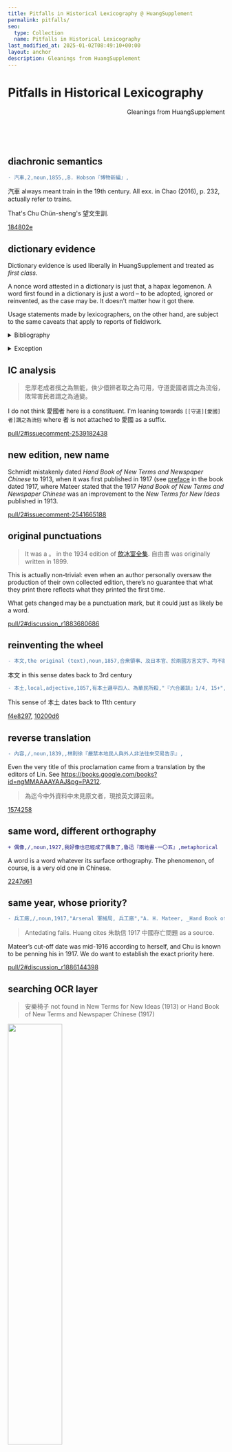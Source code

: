 ```yaml
---
title: Pitfalls in Historical Lexicography @ HuangSupplement
permalink: pitfalls/
seo:
  type: Collection
  name: Pitfalls in Historical Lexicography
last_modified_at: 2025-01-02T08:49:10+00:00
layout: anchor
description: Gleanings from HuangSupplement
---
```

# Pitfalls in Historical Lexicography

<p align="right">Gleanings from HuangSupplement</p>

&nbsp;  
&nbsp;  
&nbsp;  
## diachronic semantics

```diff
- 汽車,2,noun,1855,,B. Hobson『博物新編』,
```

汽車 always meant train in the 19th century. All exx. in Chao (2016), p. 232, actually refer to trains.

That's Chu Chün-sheng's 望文生訓.

[184802e](https://github.com/t18d/HuangSupplement/commit/184802ea9877186b40b7e33c3b3a4d7926029dfb)

## dictionary evidence

Dictionary evidence is used liberally in HuangSupplement and treated as _first class_.

A nonce word attested in a dictionary is just that, a hapax legomenon. A word first found in a dictionary is just a word – to be adopted, ignored or reinvented, as the case may be. It doesn't matter how it got there.

Usage statements made by lexicographers, on the other hand, are subject to the same caveats that apply to reports of fieldwork.

<p><details>
    <summary>Bibliography</summary>
    <h3>Pace …</h3>
    <ul>
      <li>Hawke, Andrew, '11.11.2 Dictionary Evidence', in Philip Durkin (ed.), <em>The Oxford Handbook of Lexicography</em> (Oxford, 2016), 192–3.</li>
      <li>Osselton, N.&VeryThinSpace;E., 'Secondary Documentation in Historical Lexicography', in <em>Chosen Words: Past and Present Problems for Dictionary Makers</em> (Exeter, 1995), 137–47.</li>
    </ul>
</details></p>

<p><details>
    <summary>Exception</summary>
    <br>
    <ul>
      <li>Gilliver, Peter, 'Dictionary words', in John Considine (ed.), <em>Adventuring in Dictionaries: New Studies in the History of Lexicography</em> (Newcastle upon Tyne, 2010), 216–8.</li>
    </ul>
</details></p>

## IC analysis

> 忠厚老成者擯之為無能，俠少儇辨者取之為可用，守道愛國者謂之為流俗，敗常害民者謂之為通變。

I do not think 愛國者 here is a constituent. I'm leaning towards `[[守道][愛國]者]謂之為流俗` where 者 is not attached to 愛國 as a suffix.

[pull/2#issuecomment-2539182438](https://github.com/t18d/HuangSupplement/pull/2#issuecomment-2539182438)

## new edition, new name

Schmidt mistakenly dated _Hand Book of New Terms and Newspaper Chinese_ to 1913, when it was first published in 1917 (see [preface](https://babel.hathitrust.org/cgi/pt?id=mdp.39015021731313&seq=9) in the book dated 1917, where Mateer stated that the 1917 _Hand Book of New Terms and Newspaper Chinese_ was an improvement to the _New Terms for New Ideas_ published in 1913.

[pull/2#issuecomment-2541665188](https://github.com/t18d/HuangSupplement/pull/2#issuecomment-2541665188)

## original punctuations

> It was a 。 in the 1934 edition of [飲冰室全集](https://commons.wikimedia.org/wiki/File:SSID-13347803_%E9%A3%B2%E5%86%B0%E5%AE%A4%E5%85%A8%E9%9B%86_%E4%B8%8A.pdf). 自由書 was originally written in 1899.

This is actually non-trivial: even when an author personally oversaw the production of their own collected edition, there’s no guarantee that what they print there reflects what they printed the first time.

What gets changed may be a punctuation mark, but it could just as likely be a word.

[pull/2#discussion_r1883680686](https://github.com/t18d/HuangSupplement/pull/2#discussion_r1883680686)

## reinventing the wheel

```diff
- 本文,the original (text),noun,1857,合衆領事、及日本官、於兩國方言文字、均不能互相明曉、故於合約中准用荷蘭字為本文,"『六合叢談』1/12, 11",
```

本文 in this sense dates back to 3rd century

```diff
- 本土,local,adjective,1857,有本土邏卒四人、為華民所殺,"『六合叢談』1/4, 15+",
```

This sense of 本土 dates back to 11th century

[f4e8297](https://github.com/t18d/HuangSupplement/commit/f4e8297a1459d10285015b5d3b30ff885771578d), [10200d6](https://github.com/t18d/HuangSupplement/commit/10200d667f8782e6f418bd58cd5d2e449b073a36)

## reverse translation

```diff
- 內容,/,noun,1839,,林則徐『嚴禁本地民人與外人非法往來交易告示』,
```

Even the very title of this proclamation came from a translation by the editors of Lin. See https://books.google.com/books?id=ngMMAAAAYAAJ&pg=PA212.

> 為迄今中外資料中未見原文者，現按英文譯回來。

[1574258](https://github.com/t18d/HuangSupplement/commit/157425807f2b66ec69fc56cbe6804d77362298cc)

## same word, different orthography

```diff
+ 偶像,/,noun,1927,我好像也已經成了偶象了,魯迅『兩地書·一〇五』,metaphorical
```

A word is a word whatever its surface orthography. The phenomenon, of course, is a very old one in Chinese.

[2247d61](https://github.com/t18d/HuangSupplement/commit/2247d61a7a29015fe309c1d910501e839677ada1)

## same year, whose priority?

```diff
- 兵工廠,/,noun,1917,"Arsenal 軍械局, 兵工廠","A. H. Mateer, _Hand Book of New Terms and Newspaper Chinese_",
```

> Antedating fails. Huang cites 朱執信 1917 中國存亡問題 as a source.

Mateer’s cut-off date was mid-1916 according to herself, and Chu is known to be penning his in 1917. We do want to establish the exact priority here.

[pull/2#discussion_r1886144398](https://github.com/t18d/HuangSupplement/pull/2#discussion_r1886144398)

## searching OCR layer

> 安樂椅子 not found in New Terms for New Ideas (1913) or Hand Book of New Terms and Newspaper Chinese (1917)

<img src="https://t18d.github.io/HuangSupplement/assets/椅子.webp" width="50%">

Characters can easily get dropped so you just have to search for all the substrings as well before you can say for sure that it’s not there.

That’s the lexicology counterpart to the phonetician Chao’s 言無難.

[pull/2#issuecomment-2544494345](https://github.com/t18d/HuangSupplement/pull/2#issuecomment-2544494345)
